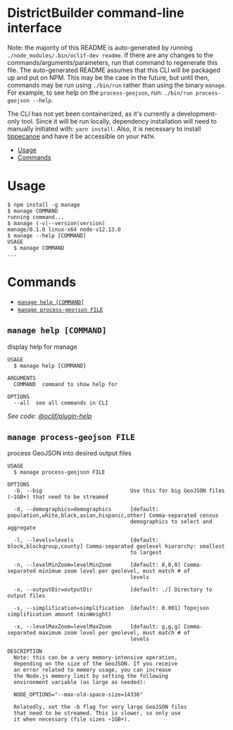 DistrictBuilder command-line interface
======================================

Note: the majority of this README is auto-generated by running `./node_modules/.bin/oclif-dev readme`.
If there are any changes to the commands/arguments/parameters, run that command to regenerate this file.
The auto-generated README assumes that this CLI will be packaged up and put on NPM. This may be the case
in the future, but until then, commands may be run using `./bin/run` rather than using the binary `manage`.
For example, to see help on the `process-geojson`, run: `./bin/run process-geojson --help`.

The CLI has not yet been containerized, as it's currently a development-only tool. Since it will be run
locally, dependency installation will need to manually initiated with: `yarn install`. Also, it is
necessary to install [tippecanoe](https://github.com/mapbox/tippecanoe#installation) and have it be
accessible on your `PATH`.

<!-- toc -->
* [Usage](#usage)
* [Commands](#commands)
<!-- tocstop -->
# Usage
<!-- usage -->
```sh-session
$ npm install -g manage
$ manage COMMAND
running command...
$ manage (-v|--version|version)
manage/0.1.0 linux-x64 node-v12.13.0
$ manage --help [COMMAND]
USAGE
  $ manage COMMAND
...
```
<!-- usagestop -->
# Commands
<!-- commands -->
* [`manage help [COMMAND]`](#manage-help-command)
* [`manage process-geojson FILE`](#manage-process-geojson-file)

## `manage help [COMMAND]`

display help for manage

```
USAGE
  $ manage help [COMMAND]

ARGUMENTS
  COMMAND  command to show help for

OPTIONS
  --all  see all commands in CLI
```

_See code: [@oclif/plugin-help](https://github.com/oclif/plugin-help/blob/v2.2.3/src/commands/help.ts)_

## `manage process-geojson FILE`

process GeoJSON into desired output files

```
USAGE
  $ manage process-geojson FILE

OPTIONS
  -b, --big                            Use this for big GeoJSON files (~1GB+) that need to be streamed

  -d, --demographics=demographics      [default: population,white,black,asian,hispanic,other] Comma-separated census
                                       demographics to select and aggregate

  -l, --levels=levels                  [default: block,blockgroup,county] Comma-separated geolevel hierarchy: smallest
                                       to largest

  -n, --levelMinZoom=levelMinZoom      [default: 8,0,0] Comma-separated minimum zoom level per geolevel, must match # of
                                       levels

  -o, --outputDir=outputDir            [default: ./] Directory to output files

  -s, --simplification=simplification  [default: 0.001] Topojson simplification amount (minWeight)

  -x, --levelMaxZoom=levelMaxZoom      [default: g,g,g] Comma-separated maximum zoom level per geolevel, must match # of
                                       levels

DESCRIPTION
  Note: this can be a very memory-intensive operation,
  depending on the size of the GeoJSON. If you receive
  an error related to memory usage, you can increase
  the Node.js memory limit by setting the following
  environment variable (as large as needed):

  NODE_OPTIONS="--max-old-space-size=14336"

  Relatedly, set the -b flag for very large GeoJSON files
  that need to be streamed. This is slower, so only use
  it when necessary (file sizes ~1GB+).
```
<!-- commandsstop -->
